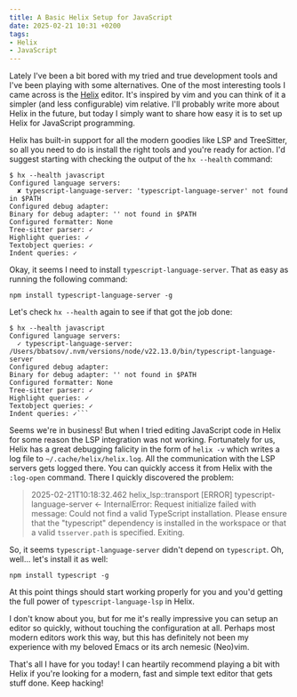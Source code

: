 ```yaml
---
title: A Basic Helix Setup for JavaScript
date: 2025-02-21 10:31 +0200
tags:
- Helix
- JavaScript
---
```


Lately I've been a bit bored with my tried and true development tools and I've been
playing with some alternatives. One of the most interesting tools I came across is
the [Helix](https://helix-editor.com/) editor. It's inspired by vim and you can think of it a simpler (and less configurable)
vim relative. I'll probably write more about Helix in the future, but today I simply want to
share how easy it is to set up Helix for JavaScript programming.

Helix has built-in support for all the modern goodies like LSP and TreeSitter, so all you need to do
is install the right tools and you're ready for action. I'd suggest starting with checking
the output of the `hx --health` command:

```console
$ hx --health javascript
Configured language servers:
  ✘ typescript-language-server: 'typescript-language-server' not found in $PATH
Configured debug adapter:
Binary for debug adapter: '' not found in $PATH
Configured formatter: None
Tree-sitter parser: ✓
Highlight queries: ✓
Textobject queries: ✓
Indent queries: ✓
```

Okay, it seems I need to install `typescript-language-server`. That as easy as running
the following command:

```shell
npm install typescript-language-server -g
```

Let's check `hx --health` again to see if that got the job done:

```console
$ hx --health javascript
Configured language servers:
  ✓ typescript-language-server: /Users/bbatsov/.nvm/versions/node/v22.13.0/bin/typescript-language-server
Configured debug adapter:
Binary for debug adapter: '' not found in $PATH
Configured formatter: None
Tree-sitter parser: ✓
Highlight queries: ✓
Textobject queries: ✓
Indent queries: ✓``` 
```

Seems we're in business! But when I tried editing JavaScript code in Helix for some reason
the LSP integration was not working. Fortunately for us, Helix has a great debugging falicity
in the form of `helix -v` which writes a log file to `~/.cache/helix/helix.log`. All the
communication with the LSP servers gets logged there. You can
quickly access it from Helix with the `:log-open` command. There I quickly discovered the
problem:

> 2025-02-21T10:18:32.462 helix_lsp::transport [ERROR] typescript-language-server <- InternalError: Request initialize failed with message: Could not find a valid TypeScript installation. Please ensure that the "typescript" dependency is installed in the workspace or that a valid `tsserver.path` is specified. Exiting.

So, it seems `typescript-language-server` didn't depend on `typescript`. Oh, well... let's install it as well:

```shell
npm install typescript -g
```

At this point things should start working properly for you and you'd getting the full power of
`typescript-language-lsp` in Helix.

I don't know about you, but for me it's really impressive you can setup an editor so
quickly, without touching the configuration at all. Perhaps most modern editors work this
way, but this has definitely not been my experience with my beloved Emacs or its arch nemesic (Neo)vim.

That's all I have for you today! I can heartily recommend playing a bit with Helix if you're
looking for a modern, fast and simple text editor that gets stuff done. Keep hacking!
